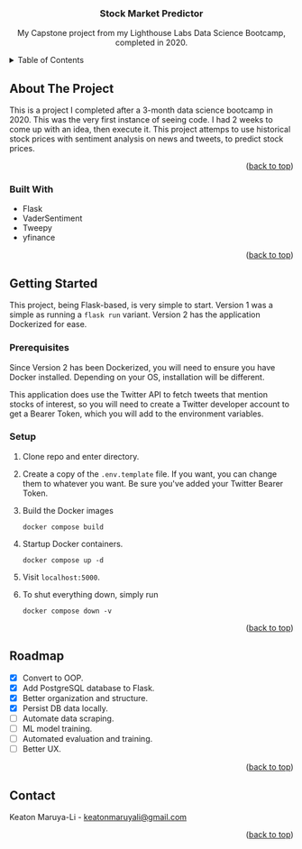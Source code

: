 <div align="center">
  <h3 align="center">Stock Market Predictor</h3>

  <p align="center">
    My Capstone project from my Lighthouse Labs Data Science Bootcamp, completed in 2020.
  </p>
</div>



<!-- TABLE OF CONTENTS -->
<details>
  <summary>Table of Contents</summary>
  <ol>
    <li>
      <a href="#about-the-project">About The Project</a>
      <ul>
        <li><a href="#built-with">Built With</a></li>
      </ul>
    </li>
    <li>
      <a href="#getting-started">Getting Started</a>
      <ul>
        <li><a href="#prerequisites">Prerequisites</a></li>
        <li><a href="#installation">Setup</a></li>
      </ul>
    </li>
    <li><a href="#roadmap">Roadmap</a></li>
    <li><a href="#contact">Contact</a></li>
  </ol>
</details>



<!-- ABOUT THE PROJECT -->
## About The Project

This is a project I completed after a 3-month data science bootcamp in 2020. This was the
very first instance of seeing code. I had 2 weeks to come up with an idea, then execute it.
This project attemps to use historical stock prices with sentiment analysis on news and tweets, to predict stock prices.


<p align="right">(<a href="#readme-top">back to top</a>)</p>



### Built With

* Flask
* VaderSentiment
* Tweepy
* yfinance

<p align="right">(<a href="#readme-top">back to top</a>)</p>



<!-- GETTING STARTED -->
## Getting Started

This project, being Flask-based, is very simple to start. Version 1 was a simple as running
a `flask run` variant. Version 2 has the application Dockerized for ease.

### Prerequisites

Since Version 2 has been Dockerized, you will need to ensure you have Docker installed.
Depending on your OS, installation will be different.

This application does use the Twitter API to fetch tweets that mention stocks of interest,
so you will need to create a Twitter developer account to get a Bearer Token, which you
will add to the environment variables.

### Setup

1. Clone repo and enter directory.

2. Create a copy of the `.env.template` file. If you want, you can change them to whatever
you want. Be sure you've added your Twitter Bearer Token.

3. Build the Docker images
   ```
   docker compose build
   ```

4. Startup Docker containers.
   ```
   docker compose up -d
   ```

5. Visit `localhost:5000`.

6. To shut everything down, simply run
   ```
   docker compose down -v
   ```

<p align="right">(<a href="#readme-top">back to top</a>)</p>



<!-- ROADMAP -->
## Roadmap

- [x] Convert to OOP.
- [x] Add PostgreSQL database to Flask.
- [x] Better organization and structure.
- [x] Persist DB data locally.
- [ ] Automate data scraping.
- [ ] ML model training.
- [ ] Automated evaluation and training.
- [ ] Better UX.

<p align="right">(<a href="#readme-top">back to top</a>)</p>



<!-- CONTACT -->
## Contact

Keaton Maruya-Li - keatonmaruyali@gmail.com


<p align="right">(<a href="#readme-top">back to top</a>)</p>
